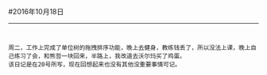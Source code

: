 #2016年10月18日
- - - - --
#
    周二，工作上完成了单位树的拖拽排序功能，晚上去健身，教练钱丢了，所以没法上课，晚上自己练习了会，和熊哲一块回来，半路上，我改道去沃尔玛买了鸡蛋。
    该日记是在20号所写，现在回想起来也没有其他没重要事情可记。